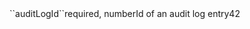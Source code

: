 <tr><td>``auditLogId``</td><td>required, number</td><td>Id of an audit log entry</td><td>42</td><td></td></tr>
<!-- tr><td>``category``</td><td>optional, string</td><td>Category of the audit log entry. Possibly value are 
<ul><li>"INVENTORY"</li>
    <li>"CONTROLLER"</li>
    <li>"DAILYPLAN"</li>
    <li>"DEPLOYMENT"</li>
    <li>"DOCUMENTATIONS"</li>
    <li>"CERTIFICATES"</li>
</ul>
</td><td>"INVENTORY"</td><td></td></tr -->
